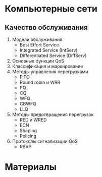 # Компьютерные сети

## Качество обслуживания

1. Модели обслуживания
    * Best Effort Service
    * Integrated Service (IntServ)
    * Differentiated Service (DiffServ)
2. Основные функции QoS
3. Классификация и маркирование
4. Методы управления перегрузками
    * FIFO
    * Round robin и WRR
    * PQ
    * CQ
    * WFQ
    * CBWFQ
    * LLQ
4. Методы предотвращения перегрузок
    * RED и WRED
    * ECN
    * Shaping
    * Policing
5. Протоколы сигнализации QoS
   * RSVP
  
  # Материалы
